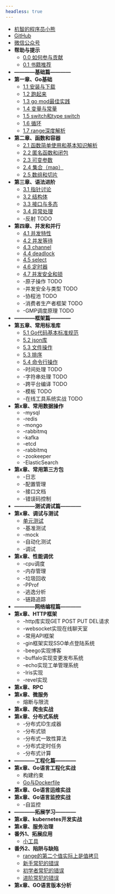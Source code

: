```yaml
---
headless: true
---
```


* [机智的程序员小熊](https://coding3min.com)
* [GitHub](https://github.com/minibear2333/)
* [微信公众号](qrcode.md)
* **帮助与提示**
    * [0.0 如何参与贡献](howToContribute.md)
    * [0.1 书籍推荐](books-share.md)
* **————基础篇————**
* **第一章、Go基础**
    * [1.1 安装与下载](1.base/1-1-install-download.md)
    * [1.2 跑起来](1.base/1-2-hello-world.md)
    * [1.3 go mod最佳实践](1.base/1-3-go-mod.md)
    * [1.4 变量与常量](1.base/1-4-variables.md)
    * [1.5 switch和type switch](1.base/1-5-switch和typeswitch.md)
    * [1.6 循环](1.base/1-6-for-range.md)
    * [1.7 range深度解析](1.base/1-7-range深度解析.md)
* **第二章、函数和容器**
    * [2.1 函数简单使用和基本知识解析](2.func-containers/2-1-func.md)
    * [2.2 匿名函数和闭包](2.func-containers/2-2-匿名函数和闭包.md)
    * [2.3 可变参数](2.func-containers/2-3-可变参数.md)
    * [2.4 集合（map）](2.func-containers/2-4-map.md)
    * [2.5 数组和切片](2.func-containers/2-5-数组和切片.md)
* **第三章、语法进阶**
    * [3.1 指针讨论](3.grammar-advancement/3-1-point.md)
    * [3.2 结构体](3.grammar-advancement/3-2-struct.md)
    * [3.3 接口与多态](3.grammar-advancement/3-3-接口与多态.md)
    * [3.4 异常处理](3.grammar-advancement/3-4-异常处理.md)
    * -反射 TODO
* **第四章、并发和并行**
    * [4.1 并发特性](4.concurrent/4-1-go语言中的并发特性.md)
    * [4.2 并发等待 ](4.concurrent/4-2-goroutine-wait.md)
    * [4.3 channel](4.concurrent/4-3-channel.md)
    * [4.4 deadlock](4.concurrent/4-4-deadlock.md)
    * [4.5 select](4.concurrent/4-5-select.md)
    * [4.6 定时器](4.concurrent/4-6-cron.md)
    * [4.7 并发安全和锁](4.concurrent/4-7-lock.md)
    * -原子操作 TODO
    * -并发安全与类型 TODO
    * -协程池 TODO
    * -消费者生产者框架 TODO
    * -GMP调度原理 TODO
* **————框架篇————**
* **第五章、常用标准库**
    * [5.1 Go代码基本标准规范](5.standard-library/5.1-Go代码基本标准规范.md)
    * [5.2 json库](5.standard-library/5.2-json.md)
    * [5.3 文件操作](5.standard-library/5.3-Go文件操作大全.md)
    * [5.3 排序](5.standard-library/切片排序sort包的使用.md)
    * [5.4 命令行操作](5.standard-library/flag包读取命令行配置.md)
    * -时间处理 TODO
    * -字符串处理 TODO
    * -跨平台编译 TODO
    * -模板 TODO
    * -在线工具系统实战 TODO
* **第x章、常用数据操作**
    * -mysql
    * -redis
    * -mongo
    * -rabbitmq
    * -kafka
    * -etcd
    * -rabbitmq
    * -zookeeper
    * -ElasticSearch
* **第x章、常用第三方包**
    * -日志
    * -配置管理
    * -接口文档
    * -错误码控制
* **————测试调试篇————**
* **第x章、调试与测试**
    * [单元测试](https://mp.weixin.qq.com/s/ltRpuolYuOa8cXivLZLlUw)
    * -基准测试
    * -mock
    * -自动化测试
    * -调试
* **第x章、性能调优**
    * -cpu调度
    * -内存管理
    * -垃圾回收
    * -PProf
    * -逃逸分析
    * -链路追踪
* **————网络编程篇————**
* **第x章、HTTP框架**
    * -http库实现GET POST PUT DEL请求
    * -websocket实现在线聊天室
    * -常用API框架
    * -gin框架实现SSO单点登陆系统
    * -beego实现博客
    * -buffalo实现变更发布系统
    * -echo实现工单管理系统
    * -Iris实现
    * -revel实现
* **第x章、RPC**
* **第x章、微服务**
    * 熔断与限流
* **第x章、爬虫实战**
* **第x章、分布式系统**
  * -分布式ID生成器
  * -分布式锁
  * -分布式一致性算法
  * -分布式定时任务
  * -分布式计算
* **————工程化篇————**
* **第x章、Go语言工程化实战**
    * 构建约束
    * [Go与Dockerfile](工程化实践/Golang打镜像Dockerfile的写法.md)
* **第x章、Go语言运维实战**
* **第x章、Go语言监控实战**
    * -自监控
* **————拓展学习————**
* **第x章、kubernetes开发实战**
* **第x章、服务治理**
* **番外1、拓展应用**
    * [小工具](tools/README.md)
* **番外2、陷阱与缺陷**
    * [range的第二个值实际上是值拷贝](impossible/range/README.md)
    * [新手常犯的错误](impossible/新手常犯的错误.md)
    * [初学者常犯的错误](impossible/初学者常犯的错误.md)
    * [进阶常犯的错误](impossible/进阶常犯的错误.md)
* **第x章、GO语言版本分析**

